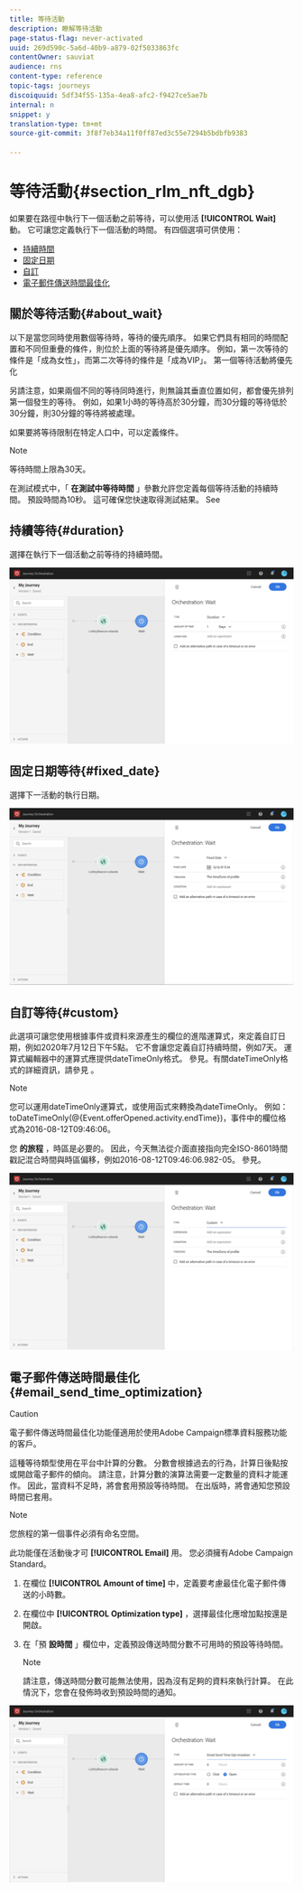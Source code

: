 ```yaml
---
title: 等待活動
description: 瞭解等待活動
page-status-flag: never-activated
uuid: 269d590c-5a6d-40b9-a879-02f5033863fc
contentOwner: sauviat
audience: rns
content-type: reference
topic-tags: journeys
discoiquuid: 5df34f55-135a-4ea8-afc2-f9427ce5ae7b
internal: n
snippet: y
translation-type: tm+mt
source-git-commit: 3f8f7eb34a11f0ff87ed3c55e7294b5bdbfb9383

---
```



# 等待活動{#section_rlm_nft_dgb}

如果要在路徑中執行下一個活動之前等待，可以使用活 **[!UICONTROL Wait]** 動。 它可讓您定義執行下一個活動的時間。 有四個選項可供使用：

* [持續時間](#duration)
* [固定日期](#fixed_date)
* [自訂](#custom)
* [電子郵件傳送時間最佳化](#email_send_time_optimization)

## 關於等待活動{#about_wait}

以下是當您同時使用數個等待時，等待的優先順序。 如果它們具有相同的時間配置和不同但重疊的條件，則位於上面的等待將是優先順序。 例如，第一次等待的條件是「成為女性」，而第二次等待的條件是「成為VIP」。 第一個等待活動將優先化

另請注意，如果兩個不同的等待同時進行，則無論其垂直位置如何，都會優先排列第一個發生的等待。 例如，如果1小時的等待高於30分鐘，而30分鐘的等待低於30分鐘，則30分鐘的等待將被處理。

如果要將等待限制在特定人口中，可以定義條件。

>[!NOTE]
>
>等待時間上限為30天。
>
>在測試模式中，「 **在測試中等待時間** 」參數允許您定義每個等待活動的持續時間。 預設時間為10秒。 這可確保您快速取得測試結果。 See [](../building-journeys/testing-the-journey.md)

## 持續等待{#duration}

選擇在執行下一個活動之前等待的持續時間。

![](../assets/journey55.png)

## 固定日期等待{#fixed_date}

選擇下一活動的執行日期。

![](../assets/journey56.png)

## 自訂等待{#custom}

此選項可讓您使用根據事件或資料來源產生的欄位的進階運算式，來定義自訂日期，例如2020年7月12日下午5點。 它不會讓您定義自訂持續時間，例如7天。 運算式編輯器中的運算式應提供dateTimeOnly格式。 參見[](../expression/expressionadvanced.md)。有關dateTimeOnly格式的詳細資訊，請參見 [](../expression/data-types.md)。

>[!NOTE]
>
>您可以運用dateTimeOnly運算式，或使用函式來轉換為dateTimeOnly。 例如：toDateTimeOnly(@{Event.offerOpened.activity.endTime})，事件中的欄位格式為2016-08-12T09:46:06。
>
>您 **的旅程** ，時區是必要的。 因此，今天無法從介面直接指向完全ISO-8601時間戳記混合時間與時區偏移，例如2016-08-12T09:46:06.982-05。 參見[](../building-journeys/timezone-management.md)。

![](../assets/journey57.png)

## 電子郵件傳送時間最佳化{#email_send_time_optimization}

>[!CAUTION]
>
>電子郵件傳送時間最佳化功能僅適用於使用Adobe Campaign標準資料服務功能的客戶。

這種等待類型使用在平台中計算的分數。 分數會根據過去的行為，計算日後點按或開啟電子郵件的傾向。 請注意，計算分數的演算法需要一定數量的資料才能運作。 因此，當資料不足時，將會套用預設等待時間。 在出版時，將會通知您預設時間已套用。

>[!NOTE]
>
>您旅程的第一個事件必須有命名空間。
>
>此功能僅在活動後才可 **[!UICONTROL Email]** 用。 您必須擁有Adobe Campaign Standard。

1. 在欄位 **[!UICONTROL Amount of time]** 中，定義要考慮最佳化電子郵件傳送的小時數。
1. 在欄位中 **[!UICONTROL Optimization type]** ，選擇最佳化應增加點按還是開啟。
1. 在「預 **設時間** 」欄位中，定義預設傳送時間分數不可用時的預設等待時間。

   >[!NOTE]
   >
   >請注意，傳送時間分數可能無法使用，因為沒有足夠的資料來執行計算。 在此情況下，您會在發佈時收到預設時間的通知。

![](../assets/journey57bis.png)
